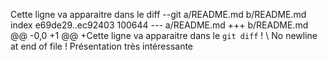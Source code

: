 Cette ligne va apparaitre dans le diff --git a/README.md b/README.md
index e69de29..ec92403 100644
--- a/README.md
+++ b/README.md
@@ -0,0 +1 @@
+Cette ligne va apparaitre dans le `git diff` !
\ No newline at end of file !
Présentation très intéressante
